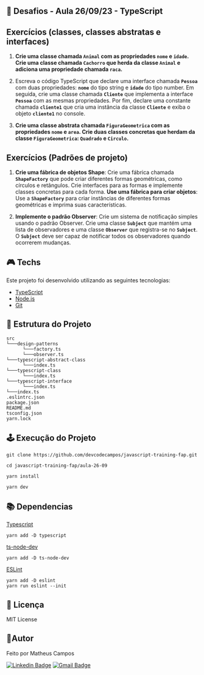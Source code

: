 ## 🚀 Desafios - Aula 26/09/23 - TypeScript

## Exercícios (classes, classes abstratas e interfaces)

1. **Crie uma classe chamada `Animal` com as propriedades `nome` e `idade`. Crie uma classe chamada `Cachorro` que herda da classe `Animal` e adiciona uma propriedade chamada `raca`.**

1. Escreva o código TypeScript que declare uma interface chamada **`Pessoa`** com duas propriedades: **`nome`** do tipo string e **`idade`** do tipo number. Em seguida, crie uma classe chamada **`Cliente`** que implementa a interface **`Pessoa`** com as mesmas propriedades. Por fim, declare uma constante chamada **`cliente1`** que cria uma instância da classe **`Cliente`**  e exiba o objeto **`cliente1`** no console.

1. **Crie uma classe abstrata chamada `FiguraGeometrica` com as propriedades `nome` e `area`. Crie duas classes concretas que herdam da classe `FiguraGeometrica`: `Quadrado` e `Circulo`.**

## Exercícios (Padrões de projeto)

1. **Crie uma fábrica de objetos Shape**: Crie uma fábrica chamada **`ShapeFactory`** que pode criar diferentes formas geométricas, como círculos e retângulos. Crie interfaces para as formas e implemente classes concretas para cada forma. **Use uma fábrica para criar objetos**: Use a **`ShapeFactory`** para criar instâncias de diferentes formas geométricas e imprima suas características.

1. **Implemente o padrão Observer**: Crie um sistema de notificação simples usando o padrão Observer. Crie uma classe **`Subject`** que mantém uma lista de observadores e uma classe **`Observer`** que registra-se no **`Subject`**. O **`Subject`** deve ser capaz de notificar todos os observadores quando ocorrerem mudanças.


## 🎮 Techs <a name="techs"></a>
Este projeto foi desenvolvido utilizando as seguintes tecnologias:
- [TypeScript](https://www.typescriptlang.org/)
- [Node.js](https://nodejs.org/pt-br)
- [Git](https://git-scm.com/)

## 🧱 Estrutura do Projeto <a name="estrutura"></a>
```
src      
└───design-patterns
      └───factory.ts
      └───observer.ts
└───typescript-abstract-class
      └───index.ts
└───typescript-class
      └───index.ts
└───typescript-interface
      └───index.ts              
└───index.ts
.eslintrc.json
package.json
README.md
tsconfig.json
yarn.lock
```

## 🕹️ Execução do Projeto <a name="execucao"></a>
``` 
git clone https://github.com/devcodecampos/javascript-training-fap.git

cd javascript-training-fap/aula-26-09

yarn install

yarn dev
```

## 📚 Dependencias <a name="dependencias"></a>
[Typescript](https://www.typescriptlang.org/download)
```
yarn add -D typescript
```
[ts-node-dev](https://www.npmjs.com/package/ts-node-dev)
```
yarn add -D ts-node-dev
```
[ESLint](https://eslint.org/docs/latest/use/getting-started)
```
yarn add -D eslint
yarn run eslint --init
```

## 📝 Licença <a name="license"></a>
MIT License

## 🤖Autor 
Feito por Matheus Campos

[![Linkedin Badge](https://img.shields.io/badge/-devcodecampos-blue?style=flat-square&logo=Linkedin&logoColor=white&link=https://www.linkedin.com/in/devcodecampos/)](https://www.linkedin.com/in/devcodecampos/) 
[![Gmail Badge](https://img.shields.io/badge/-devcodecampos-c14438?style=flat-square&logo=Gmail&logoColor=white&link=mailto:devcodecampos@gmail.com)](mailto:devcodecampos@gmail.com)